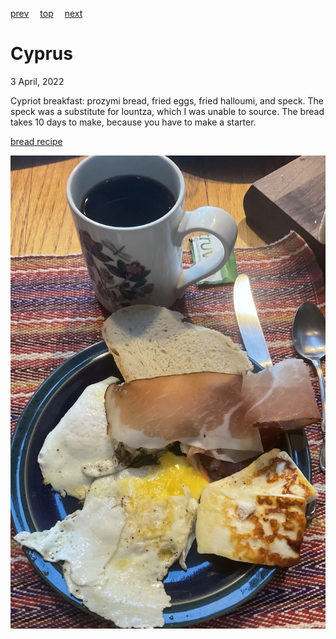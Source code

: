 [prev](cuba.md)&emsp;
[top](../index.md)&emsp;
[next](czech.md)
# Cyprus
3 April, 2022


Cypriot breakfast: prozymi bread, fried eggs, fried halloumi, and
speck. The speck was a substitute for lountza, which I was unable to
source. The bread takes 10 days to make, because you have to make a
starter.

[bread recipe](https://www.kopiaste.org/2012/06/zymoto-psomi-cypriot-rustic-bread/)

![breakfast](images/cyprus.jpeg)
